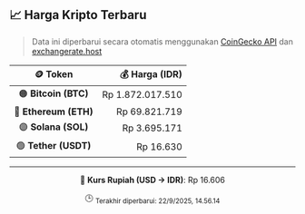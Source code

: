 

<!-- HARGA_KRIPTO -->
## 📈 Harga Kripto Terbaru

> Data ini diperbarui secara otomatis menggunakan [CoinGecko API](https://www.coingecko.com/) dan [exchangerate.host](https://exchangerate.host/)

<div align="center">

| 🪙 Token | 💰 Harga (IDR) |
|:------:|---------------:|
| 🟠 **Bitcoin (BTC)**   | Rp 1.872.017.510 |
| 🔵 **Ethereum (ETH)**  | Rp 69.821.719 |
| 🟣 **Solana (SOL)**    | Rp 3.695.171 |
| 🟢 **Tether (USDT)**   | Rp 16.630 |

---

💱 **Kurs Rupiah (USD → IDR)**: Rp 16.606

🕒 <sub>Terakhir diperbarui: 22/9/2025, 14.56.14</sub>

</div>
<!-- /HARGA_KRIPTO -->